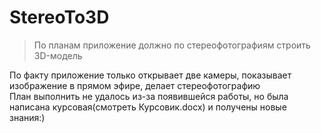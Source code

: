 # StereoTo3D

> По планам приложение должно по стереофотографиям строить 3D-модель

По факту приложение только открывает две камеры, показывает изображение в прямом эфире, делает стереофотографию  
План выполнить не удалось из-за появившейся работы, но была написана курсовая(смотреть Курсовик.docx) и получены новые знания:)
